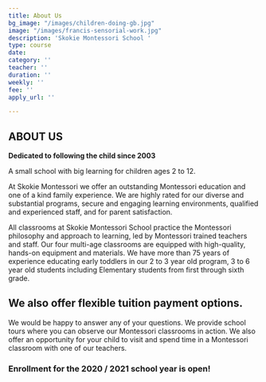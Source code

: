 ```yaml
---
title: About Us
bg_image: "/images/children-doing-gb.jpg"
image: "/images/francis-sensorial-work.jpg"
description: 'Skokie Montessori School '
type: course
date: 
category: ''
teacher: ''
duration: ''
weekly: ''
fee: ''
apply_url: ''

---
```

## ABOUT US

**Dedicated to following the child since 2003**

A small school with big learning for children ages 2 to 12.

At Skokie Montessori we offer an outstanding Montessori education and one of a kind family experience. We are highly rated for our diverse and substantial programs, secure and engaging learning environments, qualified and experienced staff, and for parent satisfaction.

All classrooms at Skokie Montessori School practice the Montessori philosophy and approach to learning, led by Montessori trained teachers and staff. Our four multi-age classrooms are equipped with high-quality, hands-on equipment and materials. We have more than 75 years of experience educating early toddlers in our 2 to 3 year old program, 3 to 6 year old students including Elementary students from first through sixth grade.

## We also offer flexible tuition payment options.

We would be happy to answer any of your questions. We provide school tours where you can observe our Montessori classrooms in action. We also offer an opportunity for your child to visit and spend time in a Montessori classroom with one of our teachers.

### Enrollment for the 2020 / 2021 school year is open!
